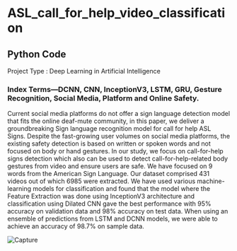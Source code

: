 # ASL_call_for_help_video_classification
## Python Code 

Project Type : Deep Learning in Artificial Intelligence 
### Index Terms—DCNN, CNN, InceptionV3, LSTM, GRU, Gesture Recognition, Social Media, Platform and Online Safety.

Current social media platforms do not offer a sign language detection model that fits the online deaf-mute community, in this paper, we deliver a groundbreaking Sign language
recognition model for call for help ASL Signs. Despite the fast-growing user volumes on social media platforms, the existing safety detection is based on written or spoken words and not
focused on body or hand gestures. In our study, we focus on call-for-help signs detection which also can be used to detect call-for-help-related body gestures from video and ensure users are safe.
We have focused on 9 words from the American Sign Language. Our dataset comprised 431 videos out of which 6985 were extracted. We have used various machine-learning
models for classification and found that the model where the Feature Extraction was done using InceptionV3 architecture and classification using Dilated CNN gave the best performance with 95% accuracy on validation data and 98% accuracy on
test data. When using an ensemble of predictions from LSTM and DCNN models, we were able to achieve an accuracy of 98.7% on sample data. 


![Capture](https://github.com/Karincheong/August-2020-WaiLEARN-Female-Employment-Analysis/assets/68969621/2fb500c5-b9bf-4ac6-a124-61b9b70e1786)
